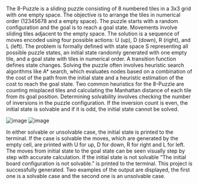 The 8-Puzzle is a sliding puzzle consisting of 8 numbered tiles in a 3x3 grid with one empty space. The objective is to arrange the tiles in numerical order (12345678 and a empty space). The puzzle starts with a random configuration and the goal is to reach a goal state. Movements involve sliding tiles adjacent to the empty space. The solution is a sequence of moves encoded using four possible actions: U (up), D (down), R (right), and L (left). The problem is formally defined with state space S representing all possible puzzle states, an initial state randomly generated with one empty tile, and a goal state with tiles in numerical order. A transition function defines state changes. Solving the puzzle often involves heuristic search algorithms like A* search, which evaluates nodes based on a combination of the cost of the path from the initial state and a heuristic estimation of the cost to reach the goal state. Two common heuristics for the 8-Puzzle are counting misplaced tiles and calculating the Manhattan distance of each tile from its goal position. Determining solvability involves checking the number of inversions in the puzzle configuration. If the inversion count is even, the initial state is solvable and if it is odd, the initial state cannot be solved.

![image](https://github.com/sahinnurr/8_Puzzle_Game/assets/163745846/55c66b00-1b08-4ea7-9c4b-7a8ae67beeb1)
![image](https://github.com/sahinnurr/8_Puzzle_Game/assets/163745846/b05418f0-520d-4a94-82e7-4355cec195a0)

In either solvable or unsolvable case, the initial state is printed to the terminal. If the case is solvable the moves, which are generated by the empty cell, are printed with U for up, D for down, R for right and L for left. The moves from initial state to the goal state can be seen visually step by step with accurate calculation. If the initial state is not solvable “The initial board configuration is not solvable.” is printed to the terminal. This project is successfully generated. Two examples of the output are displayed, the first one is a solvable case and the second one is an unsolvable case. 
